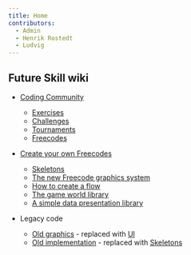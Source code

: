 ```yaml
---
title: Home
contributors:
  - Admin
  - Henrik Rostedt
  - Ludvig
---
```


## Future Skill wiki

- [Coding Community](basics/Coding_Community.md)
    - [Exercises](basics/Exercises.md)
    - [Challenges](basics/Challenges.md)
    - [Tournaments](basics/Tournaments.md)
    - [Freecodes](basics/Freecodes.md)

- [Create your own Freecodes](create_an_exercise/Freecode_creator.md)
    - [Skeletons](create_an_exercise/Skeletons.md)
    - [The new Freecode graphics system](create_an_exercise/UI.md)
    - [How to create a flow](create_an_exercise/Flow.md)
    - [The game world library](create_an_exercise/World.md)
    - [A simple data presentation library](create_an_exercise/Data.md)

- Legacy code
    - [Old graphics](legacy/Freecode_graphics.md) - replaced with [UI](create_an_exercise/UI.md)
    - [Old implementation](legacy/Implementation.md) - replaced with [Skeletons](create_an_exercise/Skeletons.md)
